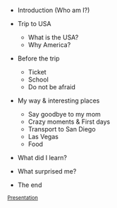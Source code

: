 - Introduction (Who am I?)
- Trip to USA
  - What is the USA?
  - Why America?
  
- Before the trip
  - Ticket
  - School
  - Do not be afraid
  
- My way & interesting places
  - Say goodbye to my mom
  - Crazy moments & First days
  - Transport to San Diego
  - Las Vegas
  - Food
  
- What did I learn?
- What surprised me?
- The end

<sub>[Presentation](https://github.com/dudacek/english_for_designers/blob/main/05-presentation-stoytelling/jakub-dudacek-presentation-usa.pdf)<sub>
